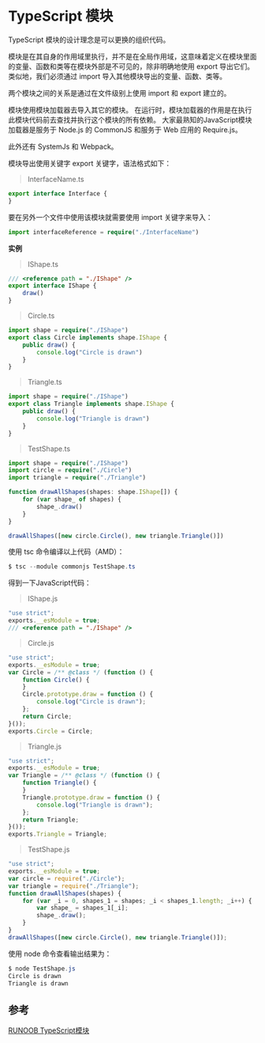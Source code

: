 # TypeScript 模块

TypeScript 模块的设计理念是可以更换的组织代码。

模块是在其自身的作用域里执行，并不是在全局作用域，这意味着定义在模块里面的变量、函数和类等在模块外部是不可见的，除非明确地使用 export 导出它们。类似地，我们必须通过 import 导入其他模块导出的变量、函数、类等。

两个模块之间的关系是通过在文件级别上使用 import 和 export 建立的。

模块使用模块加载器去导入其它的模块。 在运行时，模块加载器的作用是在执行此模块代码前去查找并执行这个模块的所有依赖。 大家最熟知的JavaScript模块加载器是服务于 Node.js 的 CommonJS 和服务于 Web 应用的 Require.js。

此外还有 SystemJs 和 Webpack。

模块导出使用关键字 export 关键字，语法格式如下：

> InterfaceName.ts

```typescript
export interface Interface {
}
```

要在另外一个文件中使用该模块就需要使用 import 关键字来导入：

```typescript
import interfaceReference = require("./InterfaceName")
```

**实例**

> IShape.ts

```typescript
/// <reference path = "./IShape" />
export interface IShape {
    draw()
}
```

> Circle.ts

```typescript
import shape = require("./IShape")
export class Circle implements shape.IShape {
    public draw() {
        console.log("Circle is drawn")
    }
}
```

> Triangle.ts

```typescript
import shape = require("./IShape")
export class Triangle implements shape.IShape {
    public draw() {
        console.log("Triangle is drawn")
    }
}
```

> TestShape.ts

```typescript
import shape = require("./IShape")
import circle = require("./Circle")
import triangle = require("./Triangle")

function drawAllShapes(shapes: shape.IShape[]) {
    for (var shape_ of shapes) {
        shape_.draw()
    }
}

drawAllShapes([new circle.Circle(), new triangle.Triangle()])
```

使用 tsc 命令编译以上代码（AMD）：

```powershell
$ tsc --module commonjs TestShape.ts
```

得到一下JavaScript代码：

> IShape.js

```javascript
"use strict";
exports.__esModule = true;
/// <reference path = "./IShape" />
```

> Circle.js

```javascript
"use strict";
exports.__esModule = true;
var Circle = /** @class */ (function () {
    function Circle() {
    }
    Circle.prototype.draw = function () {
        console.log("Circle is drawn");
    };
    return Circle;
}());
exports.Circle = Circle;
```

> Triangle.js

```javascript
"use strict";
exports.__esModule = true;
var Triangle = /** @class */ (function () {
    function Triangle() {
    }
    Triangle.prototype.draw = function () {
        console.log("Triangle is drawn");
    };
    return Triangle;
}());
exports.Triangle = Triangle;
```

> TestShape.js

```javascript
"use strict";
exports.__esModule = true;
var circle = require("./Circle");
var triangle = require("./Triangle");
function drawAllShapes(shapes) {
    for (var _i = 0, shapes_1 = shapes; _i < shapes_1.length; _i++) {
        var shape_ = shapes_1[_i];
        shape_.draw();
    }
}
drawAllShapes([new circle.Circle(), new triangle.Triangle()]);
```

使用 node 命令查看输出结果为：

```powershell
$ node TestShape.js
Circle is drawn
Triangle is drawn
```

## 参考

[RUNOOB TypeScript模块](http://www.runoob.com/typescript/ts-module.html)